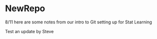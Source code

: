 # NewRepo
8/11 here are some notes from our intro to Git
setting up for Stat Learning



Test an update by Steve